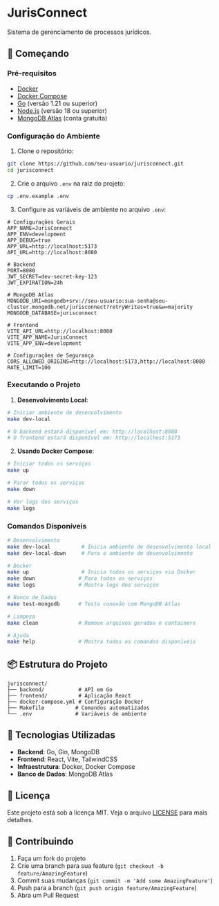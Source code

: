 # JurisConnect

Sistema de gerenciamento de processos jurídicos.

## 🚀 Começando

### Pré-requisitos

- [Docker](https://docs.docker.com/get-docker/)
- [Docker Compose](https://docs.docker.com/compose/install/)
- [Go](https://golang.org/dl/) (versão 1.21 ou superior)
- [Node.js](https://nodejs.org/) (versão 18 ou superior)
- [MongoDB Atlas](https://www.mongodb.com/cloud/atlas) (conta gratuita)

### Configuração do Ambiente

1. Clone o repositório:
```bash
git clone https://github.com/seu-usuario/jurisconnect.git
cd jurisconnect
```

2. Crie o arquivo `.env` na raiz do projeto:
```bash
cp .env.example .env
```

3. Configure as variáveis de ambiente no arquivo `.env`:
```env
# Configurações Gerais
APP_NAME=JurisConnect
APP_ENV=development
APP_DEBUG=true
APP_URL=http://localhost:5173
API_URL=http://localhost:8080

# Backend
PORT=8080
JWT_SECRET=dev-secret-key-123
JWT_EXPIRATION=24h

# MongoDB Atlas
MONGODB_URI=mongodb+srv://seu-usuario:sua-senha@seu-cluster.mongodb.net/jurisconnect?retryWrites=true&w=majority
MONGODB_DATABASE=jurisconnect

# Frontend
VITE_API_URL=http://localhost:8080
VITE_APP_NAME=JurisConnect
VITE_APP_ENV=development

# Configurações de Segurança
CORS_ALLOWED_ORIGINS=http://localhost:5173,http://localhost:8080
RATE_LIMIT=100
```

### Executando o Projeto

1. **Desenvolvimento Local**:
```bash
# Iniciar ambiente de desenvolvimento
make dev-local

# O backend estará disponível em: http://localhost:8080
# O frontend estará disponível em: http://localhost:5173
```

2. **Usando Docker Compose**:
```bash
# Iniciar todos os serviços
make up

# Parar todos os serviços
make down

# Ver logs dos serviços
make logs
```

### Comandos Disponíveis

```bash
# Desenvolvimento
make dev-local          # Inicia ambiente de desenvolvimento local
make dev-local-down     # Para o ambiente de desenvolvimento

# Docker
make up                 # Inicia todos os serviços via Docker
make down              # Para todos os serviços
make logs              # Mostra logs dos serviços

# Banco de Dados
make test-mongodb      # Testa conexão com MongoDB Atlas

# Limpeza
make clean             # Remove arquivos gerados e containers

# Ajuda
make help              # Mostra todos os comandos disponíveis
```

## 📦 Estrutura do Projeto

```
jurisconnect/
├── backend/           # API em Go
├── frontend/          # Aplicação React
├── docker-compose.yml # Configuração Docker
├── Makefile          # Comandos automatizados
└── .env              # Variáveis de ambiente
```

## 🔧 Tecnologias Utilizadas

- **Backend**: Go, Gin, MongoDB
- **Frontend**: React, Vite, TailwindCSS
- **Infraestrutura**: Docker, Docker Compose
- **Banco de Dados**: MongoDB Atlas

## 📝 Licença

Este projeto está sob a licença MIT. Veja o arquivo [LICENSE](LICENSE) para mais detalhes.

## 🤝 Contribuindo

1. Faça um fork do projeto
2. Crie uma branch para sua feature (`git checkout -b feature/AmazingFeature`)
3. Commit suas mudanças (`git commit -m 'Add some AmazingFeature'`)
4. Push para a branch (`git push origin feature/AmazingFeature`)
5. Abra um Pull Request 